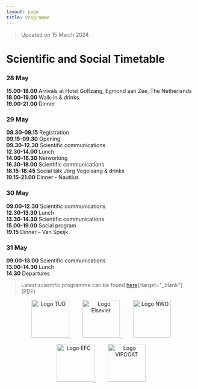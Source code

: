 ```yaml
---
layout: page
title: Programme
---
```

> Updated on 15 March 2024

# Scientific and Social Timetable

### 28 May  
**15.00-18.00** Arrivals at Hotel Golfzang, Egmond aan Zee, The Netherlands  
**18.00-19.00** Walk-in & drinks  
**19.00-21.00** Dinner  

### 29 May
**08.30-09.15** Registration  
**09.15-09.30** Opening  
**09.30-12.30** Scientific communications  
**12.30-14.00** Lunch  
**14.00-16.30** Networking  
**16.30-18.00** Scientific communications  
**18.15-18.45** Social talk Jörg Vogelsang & drinks  
**19.15-21.00** Dinner - Nautilus  

### 30 May
**09.00-12.30** Scientific communications  
**12.30-13.30** Lunch  
**13.30-14.30** Scientific communications  
**15.00-19.00** Social program  
**19.15** Dinner – Van Speijk  

### 31 May
**09.00-13.00** Scientific communications  
**13.00-14.30** Lunch  
**14.30** Departures

> Latest scientific programme can be found [here](https://www.aetoc24.com/aetoc24_programme.pdf){:target="_blank"} (PDF) 

<p align="center">
  <a href="https://www.tudelft.nl/" target="_blank">
    <img alt="Logo TUD" src="https://www.aetoc24.com/assets/img/tud_logo.jpg" height="100px">
  </a>
  &nbsp; &nbsp; &nbsp; &nbsp;
  <a href="https://www.elsevier.com/" target="_blank">
    <img alt="Logo Elsevier" src="https://www.aetoc24.com/assets/img/Elsevier_logo.png" height="100px">
  </a>
  &nbsp; &nbsp; &nbsp; &nbsp;
  <a href="https://www.nwo.nl/en" target="_blank">
    <img alt="Logo NWO" src="https://www.aetoc24.com/assets/img/NWO_logo.jpg" height="100px">
  </a>
</p>

<p align="center">
  <a href="https://www.tudelft.nl/" target="_blank">
    <img alt="Logo EFC" src="https://www.aetoc24.com/assets/img/EFC_logo.jpg" height="100px">
  </a>
  &nbsp; &nbsp; &nbsp; &nbsp;
  <a href="https://www.elsevier.com/" target="_blank">
    <img alt="Logo VIPCOAT" src="https://www.aetoc24.com/assets/img/VIPCOAT_logo.jpg" height="100px">
  </a>
</p>
